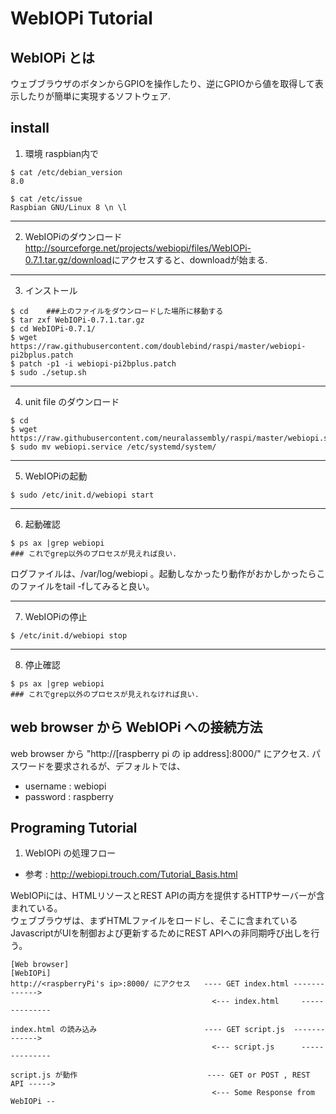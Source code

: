# WebIOPi Tutorial

## WebIOPi とは
ウェブブラウザのボタンからGPIOを操作したり、逆にGPIOから値を取得して表示したりが簡単に実現するソフトウェア.


## install
1. 環境
raspbian内で
```
$ cat /etc/debian_version
8.0

$ cat /etc/issue
Raspbian GNU/Linux 8 \n \l
```

---
2. WebIOPiのダウンロード
<http://sourceforge.net/projects/webiopi/files/WebIOPi-0.7.1.tar.gz/download>にアクセスすると、downloadが始まる.


---
3. インストール
```
$ cd	###上のファイルをダウンロードした場所に移動する
$ tar zxf WebIOPi-0.7.1.tar.gz
$ cd WebIOPi-0.7.1/
$ wget https://raw.githubusercontent.com/doublebind/raspi/master/webiopi-pi2bplus.patch
$ patch -p1 -i webiopi-pi2bplus.patch
$ sudo ./setup.sh
```

---
4. unit file のダウンロード
```
$ cd 
$ wget https://raw.githubusercontent.com/neuralassembly/raspi/master/webiopi.service
$ sudo mv webiopi.service /etc/systemd/system/
```

---
5. WebIOPiの起動
```
$ sudo /etc/init.d/webiopi start
```

---
6. 起動確認
```
$ ps ax |grep webiopi
### これでgrep以外のプロセスが見えれば良い.
```
ログファイルは、/var/log/webiopi 。起動しなかったり動作がおかしかったらこのファイルをtail -fしてみると良い。


---
7. WebIOPiの停止
```
$ /etc/init.d/webiopi stop
```

---
8. 停止確認
```
$ ps ax |grep webiopi
### これでgrep以外のプロセスが見えれなければ良い.
```


## web browser から WebIOPi への接続方法
web browser から "http://[raspberry pi の ip address]:8000/" にアクセス.
パスワードを要求されるが、デフォルトでは、
- username : webiopi  
- password : raspberry


## Programing Tutorial
1. WebIOPi の処理フロー
- 参考 : <http://webiopi.trouch.com/Tutorial_Basis.html>

WebIOPiには、HTMLリソースとREST APIの両方を提供するHTTPサーバーが含まれている。  
ウェブブラウザは、まずHTMLファイルをロードし、そこに含まれているJavascriptがUIを制御および更新するためにREST APIへの非同期呼び出しを行う。
```
[Web browser]                                                                     [WebIOPi]
http://<raspberryPi's ip>:8000/ にアクセス   ---- GET index.html ------------->   
                                             <--- index.html     --------------

index.html の読み込み                        ---- GET script.js  ------------->
                                             <--- script.js      --------------

script.js が動作                             ---- GET or POST , REST API ----->  
                                             <--- Some Response from WebIOPi --
```
